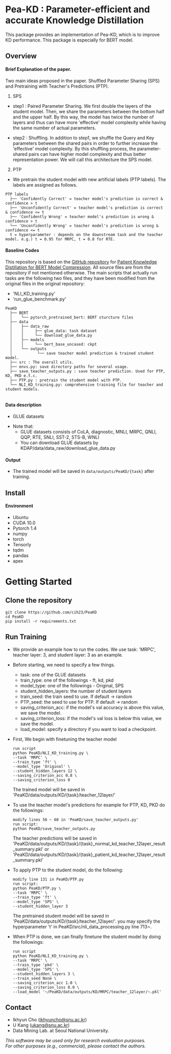 # Pea-KD : Parameter-efficient and accurate Knowledge Distillation
This package provides an implementation of Pea-KD, which is to improve KD performance. This package is especially for BERT model.  

## Overview
#### Brief Explanation of the paper. 
Two main ideas proposed in the paper. Shuffled Parameter Sharing (SPS) and Pretraining with Teacher's Predictions (PTP). 

1) SPS 

- step1 : Paired Parameter Sharing. 
We first double the layers of the student model. Then, we share the parameters between the bottom half and the upper half. 
By this way, the model has twice the number of layers and thus can have more 'effective' model complexity while having the same number of actual parameters. 

- step2 : Shuffling. 
In addition to step1, we shuffle the Query and Key parameters between the shared pairs in order to further increase the 'effective' model complexity. 
By this shuffling process, the parameter-shared pairs can have higher model complexity and thus better representation power. 
We will call this architecture the SPS model. 

2) PTP 

- We pretrain the student model with new artificial labels (PTP labels). The labels are assigned as follows.

``` Unicode
PTP labels 
  ├── 'Confidently Correct' = teacher model's prediction is correct & confidence > t 
  ├── 'Unconfidently Correct' = teacher model's prediction is correct & confidence <= t 
  ├── 'Confidently Wrong' = teacher model's prediction is wrong & confidence > t 
  └── 'Unconfidently Wrong' = teacher model's prediction is wrong & confidence <= t
  t = hyperparameter : depends on the downstream task and the teacher model. e.g.) t = 0.95 for MRPC, t = 0.8 for RTE.
```  
#### Baseline Codes
This repository is based on the [GitHub repository](https://github.com/intersun/PKD-for-BERT-Model-Compression) for [Patient Knowledge Distillation for BERT Model Compression](https://arxiv.org/abs/1908.09355). All source files are from the repository if not mentioned otherwise. The main scripts that actually run tasks are the following two files, and they have been modified from the original files in the original repository:
- 'NLI_KD_training.py'
- 'run_glue_benchmark.py'

``` Unicode
PeaKD        
  ├── BERT
  │    └── pytorch_pretrained_bert: BERT sturcture files
  ├── data
  │    ├── data_raw
  │    │     ├── glue_data: task dataset
  │    │     └── download_glue_data.py
  │    ├── models
  │    │     └── bert_base_uncased: ckpt
  │    └── outputs
  │           └── save teacher model prediction & trained student model.
  ├── src : The overall utils. 
  ├── envs.py: save directory paths for several usage.
  ├── save_teacher_outputs.py : save teacher prediction. Used for PTP, KD, PKD e.t.c. 
  ├── PTP.py : pretrain the student model with PTP. 
  └── NLI_KD_training.py: comprehensive training file for teacher and student models.
  
```

#### Data description
- GLUE datasets

* Note that: 
    * GLUE datasets consists of CoLA, diagnostic, MNLI, MRPC, QNLI, QQP, RTE, SNLI, SST-2, STS-B, WNLI
    * You can download GLUE datasets by KDAP/data/data_raw/download_glue_data.py

#### Output
* The trained model will be saved in `data/outputs/PeaKD/{task}` after training.

## Install

#### Environment 
* Ubuntu
* CUDA 10.0
* Pytorch 1.4 
* numpy
* torch
* Tensorly
* tqdm
* pandas
* apex




# Getting Started

## Clone the repository

```
git clone https://github.com/cih23/PeaKD
cd PeaKD
pip install -r requirements.txt
```

## Run Training  
* We provide an example how to run the codes. We use task: 'MRPC', teacher layer: 3, and student layer: 3 as an example.
* Before starting, we need to specify a few things.
    * task: one of the GLUE datasets
    * train_type: one of the followings - ft, kd, pkd 
    * model_type: one of the followings - Original, SPS
    * student_hidden_layers: the number of student layers
    * train_seed: the train seed to use. If default -> random 
    * PTP_seed: the seed to use for PTP. If default -> random
    * saving_criterion_acc: if the model's val accuracy is above this value, we save the model.
    * saving_criterion_loss: if the model's val loss is below this value, we save the model.
    * load_model: specify a directory if you want to load a checkpoint.
* First, We begin with finetuning the teacher model
    ```
    run script
    python PeaKD/NLI_KD_training.py \
    --task 'MRPC' \
    --train_type 'ft' \
    --model_type 'Original' \
    --student_hidden_layers 12 \
    --saving_criterion_acc 0.8 \
    --saving_criterion_loss 0 
    ```
    The trained model will be saved in 'PeaKD/data/outputs/KD/{task}/teacher_12layer/'

* To use the teacher model's predictions for example for PTP, KD, PKD do the followings:
    ```
    modify lines 56 ~ 60 in 'PeaKD/save_teacher_outputs.py'
    run script:
    python PeaKD/save_teacher_outputs.py
    ```
    The teacher predictions will be saved in 'PeaKD/data/outputs/KD/{task}/{task}_normal_kd_teacher_12layer_result_summary.pkl'
    or 'PeaKD/data/outputs/KD/{task}/{task}_patient_kd_teacher_12layer_result_summary.pkl'

* To apply PTP to the student model, do the following:
    ```
    modify line 131 in PeaKD/PTP.py
    run script:
    python PeaKD/PTP.py \
    --task 'MRPC' \
    --train_type 'ft' \
    --model_type 'SPS' \
    --student_hidden_layer 3 
    ```
    The pretrained student model will be saved in 'PeaKD/data/outputs/KD/{task}/teacher_12layer/'. 
    you may specify the hyperparameter 't' in PeaKD/src/nli_data_processing.py line 713~.
* When PTP is done, we can finally finetune the student model by doing the followings:
    ```
    run script
    python PeaKD/NLI_KD_training.py \
    --task 'MRPC' \
    --train_type 'pkd' \
    --model_type 'SPS' \
    --student_hidden_layers 3 \
    --train_seed None \
    --saving_criterion_acc 1.0 \
    --saving_criterion_loss 0.0 \
    --load_model '~/PeaKD/data/outputs/KD/MRPC/teacher_12layer/~.pkl' 
    ```

## Contact

- Ikhyun Cho (ikhyuncho@snu.ac.kr)
- U Kang (ukang@snu.ac.kr)
- Data Mining Lab. at Seoul National University.

*This software may be used only for research evaluation purposes.*  
*For other purposes (e.g., commercial), please contact the authors.*
